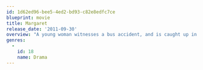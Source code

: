 ```yaml
---
id: 1d62ed96-bee5-4ed2-bd93-c82e8edfc7ce
blueprint: movie
title: Margaret
release_date: '2011-09-30'
overview: "A young woman witnesses a bus accident, and is caught up in the aftermath, where the question of whether or not it was intentional affects many people's lives."
genres:
  -
    id: 18
    name: Drama
---
```

